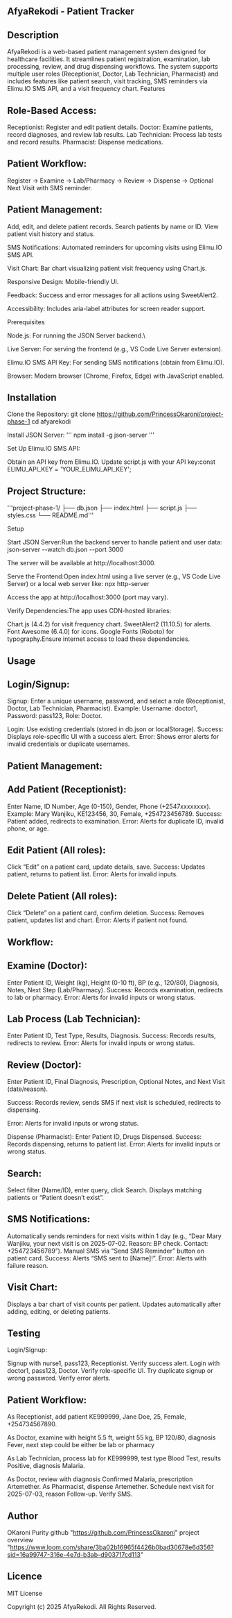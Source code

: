 ## AfyaRekodi - Patient Tracker

## Description
AfyaRekodi is a web-based patient management system designed for healthcare facilities. It streamlines patient registration, examination, lab processing, review, and drug dispensing workflows. The system supports multiple user roles (Receptionist, Doctor, Lab Technician, Pharmacist) and includes features like patient search, visit tracking, SMS reminders via Elimu.IO SMS API, and a visit frequency chart.
Features

## Role-Based Access:
Receptionist: Register and edit patient details.
Doctor: Examine patients, record diagnoses, and review lab results.
Lab Technician: Process lab tests and record results.
Pharmacist: Dispense medications.


## Patient Workflow:
Register → Examine → Lab/Pharmacy → Review → Dispense → Optional Next Visit with SMS reminder.


## Patient Management:
Add, edit, and delete patient records.
Search patients by name or ID.
View patient visit history and status.


SMS Notifications: Automated reminders for upcoming visits using Elimu.IO SMS API.

Visit Chart: Bar chart visualizing patient visit frequency using Chart.js.

Responsive Design: Mobile-friendly UI.

Feedback: Success and error messages for all actions using SweetAlert2.

Accessibility: Includes aria-label attributes for screen reader support.

Prerequisites

Node.js: For running the JSON Server backend.\

Live Server: For serving the frontend (e.g., VS Code Live Server extension).

Elimu.IO SMS API Key: For sending SMS notifications (obtain from Elimu.IO).

Browser: Modern browser (Chrome, Firefox, Edge) with JavaScript enabled.

## Installation

Clone the Repository:
git clone https://github.com/PrincessOkaroni/project-phase-1
cd afyarekodi


Install JSON Server:
'''
npm install -g json-server
'''


Set Up Elimu.IO SMS API:

Obtain an API key from Elimu.IO.
Update script.js with your API key:const ELIMU_API_KEY = 'YOUR_ELIMU_API_KEY';




## Project Structure:
'''project-phase-1/
├── db.json
├── index.html
├── script.js
├── styles.css
└── README.md'''



Setup

Start JSON Server:Run the backend server to handle patient and user data:
json-server --watch db.json --port 3000

The server will be available at http://localhost:3000.

Serve the Frontend:Open index.html using a live server (e.g., VS Code Live Server) or a local web server like:
npx http-server

Access the app at http://localhost:3000 (port may vary).

Verify Dependencies:The app uses CDN-hosted libraries:

Chart.js (4.4.2) for visit frequency chart.
SweetAlert2 (11.10.5) for alerts.
Font Awesome (6.4.0) for icons.
Google Fonts (Roboto) for typography.Ensure internet access to load these dependencies.



## Usage

## Login/Signup:

Signup: Enter a unique username, password, and select a role (Receptionist, Doctor, Lab Technician, Pharmacist). Example:
Username: doctor1, Password: pass123, Role: Doctor.


Login: Use existing credentials (stored in db.json or localStorage).
Success: Displays role-specific UI with a success alert.
Error: Shows error alerts for invalid credentials or duplicate usernames.


## Patient Management:

## Add Patient (Receptionist):
Enter Name, ID Number, Age (0-150), Gender, Phone (+2547xxxxxxxx).
Example: Mary Wanjiku, KE123456, 30, Female, +254723456789.
Success: Patient added, redirects to examination.
Error: Alerts for duplicate ID, invalid phone, or age.


## Edit Patient (All roles):
Click “Edit” on a patient card, update details, save.
Success: Updates patient, returns to patient list.
Error: Alerts for invalid inputs.


## Delete Patient (All roles):
Click “Delete” on a patient card, confirm deletion.
Success: Removes patient, updates list and chart.
Error: Alerts if patient not found.




## Workflow:

## Examine (Doctor):
Enter Patient ID, Weight (kg), Height (0-10 ft), BP (e.g., 120/80), Diagnosis, Notes, Next Step (Lab/Pharmacy).
Success: Records examination, redirects to lab or pharmacy.
Error: Alerts for invalid inputs or wrong status.


## Lab Process (Lab Technician):
Enter Patient ID, Test Type, Results, Diagnosis.
Success: Records results, redirects to review.
Error: Alerts for invalid inputs or wrong status.


## Review (Doctor):
Enter Patient ID, Final Diagnosis, Prescription, Optional Notes, and Next Visit (date/reason).

Success: Records review, sends SMS if next visit is scheduled, redirects to dispensing.

Error: Alerts for invalid inputs or wrong status.


Dispense (Pharmacist):
Enter Patient ID, Drugs Dispensed.
Success: Records dispensing, returns to patient list.
Error: Alerts for invalid inputs or wrong status.




## Search:

Select filter (Name/ID), enter query, click Search.
Displays matching patients or “Patient doesn’t exist”.


## SMS Notifications:

Automatically sends reminders for next visits within 1 day (e.g., “Dear Mary Wanjiku, your next visit is on 2025-07-02. Reason: BP check. Contact: +254723456789”).
Manual SMS via “Send SMS Reminder” button on patient card.
Success: Alerts “SMS sent to [Name]!”.
Error: Alerts with failure reason.


## Visit Chart:

Displays a bar chart of visit counts per patient.
Updates automatically after adding, editing, or deleting patients.


## Testing

Login/Signup:

Signup with nurse1, pass123, Receptionist. Verify success alert.
Login with doctor1, pass123, Doctor. Verify role-specific UI.
Try duplicate signup or wrong password. Verify error alerts.


## Patient Workflow:

As Receptionist, add patient KE999999, Jane Doe, 25, Female, +254734567890.

As Doctor, examine with height 5.5 ft, weight 55 kg, BP 120/80, diagnosis Fever, next step could be either be lab or pharmacy

As Lab Technician, process lab for KE999999, test type Blood Test, results Positive, diagnosis Malaria.

As Doctor, review with diagnosis Confirmed Malaria, prescription Artemether.
As Pharmacist, dispense Artemether.
Schedule next visit for 2025-07-03, reason Follow-up. Verify SMS.

## Author
OKaroni Purity
github "https://github.com/PrincessOkaroni"
project overview "https://www.loom.com/share/3ba02b16965f4426b0bad30678e6d356?sid=16a99747-316e-4e7d-b3ab-d903717cd113"

## Licence
MIT License

Copyright (c) 2025 AfyaRekodi. All Rights Reserved.